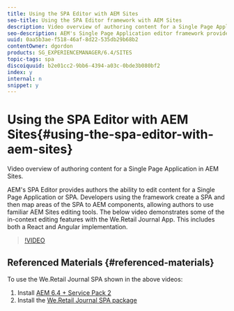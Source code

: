```yaml
---
title: Using the SPA Editor with AEM Sites
seo-title: Using the SPA Editor framework with AEM Sites
description: Video overview of authoring content for a Single Page Application in AEM Sites.
seo-description: AEM's Single Page Application editor framework provides authors the ability to edit content for a Single Page Application or SPA. Developers using the framework create a SPA and then map areas of the SPA to AEM components, allowing authors to use familiar AEM Sites editing tools. The below videos shows authoring content for a SPA built using the React JS framework in AEM.
uuid: 0aa5b3ae-f518-46af-8d22-535db29b68b2
contentOwner: dgordon
products: SG_EXPERIENCEMANAGER/6.4/SITES
topic-tags: spa
discoiquuid: b2e01cc2-9bb6-4394-a03c-0bde3b080bf2
index: y
internal: n
snippet: y
---
```


# Using the SPA Editor with AEM Sites{#using-the-spa-editor-with-aem-sites}

Video overview of authoring content for a Single Page Application in AEM Sites.

AEM's SPA Editor provides authors the ability to edit content for a Single Page Application or SPA. Developers using the framework create a SPA and then map areas of the SPA to AEM components, allowing authors to use familiar AEM Sites editing tools. The below video demonstrates some of the in-context editing features with the We.Retail Journal App. This includes both a React and Angular implementation.

>[!VIDEO](https://video.tv.adobe.com/v/22229?quality=9)

## Referenced Materials {#referenced-materials}

To use the We.Retail Journal SPA shown in the above videos:

1. Install [AEM 6.4 + Service Pack 2](https://helpx.adobe.com/experience-manager/6-4/release-notes/sp-release-notes.html)
1. Install the [We.Retail Journal SPA package](https://github.com/adobe/aem-sample-we-retail-journal/releases)

